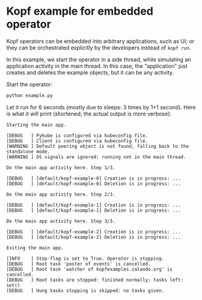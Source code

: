 # Kopf example for embedded operator

Kopf operators can be embedded into arbitrary applications, such as UI;
or they can be orchestrated explicitly by the developers instead of `kopf run`.

In this example, we start the operator in a side thread, while simulating
an application activity in the main thread. In this case, the "application"
just creates and deletes the example objects, but it can be any activity.

Start the operator:

```bash
python example.py
```

Let it run for 6 seconds (mostly due to sleeps: 3 times by 1+1 second).
Here is what it will print (shortened; the actual output is more verbose):

```
Starting the main app.

[DEBUG   ] Pykube is configured via kubeconfig file.
[DEBUG   ] Client is configured via kubeconfig file.
[WARNING ] Default peering object is not found, falling back to the standalone mode.
[WARNING ] OS signals are ignored: running not in the main thread.

Do the main app activity here. Step 1/3.

[DEBUG   ] [default/kopf-example-0] Creation is in progress: ...
[DEBUG   ] [default/kopf-example-0] Deletion is in progress: ...

Do the main app activity here. Step 2/3.

[DEBUG   ] [default/kopf-example-1] Creation is in progress: ...
[DEBUG   ] [default/kopf-example-1] Deletion is in progress: ...

Do the main app activity here. Step 3/3.

[DEBUG   ] [default/kopf-example-2] Creation is in progress: ...
[DEBUG   ] [default/kopf-example-2] Deletion is in progress: ...

Exiting the main app.

[INFO    ] Stop-flag is set to True. Operator is stopping.
[DEBUG   ] Root task 'poster of events' is cancelled.
[DEBUG   ] Root task 'watcher of kopfexamples.zalando.org' is cancelled.
[DEBUG   ] Root tasks are stopped: finished normally; tasks left: set()
[DEBUG   ] Hung tasks stopping is skipped: no tasks given.
```
